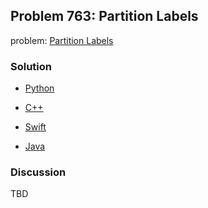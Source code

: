 ## Problem 763: Partition Labels

problem: [Partition Labels](https://leetcode.com/problems/partition-labels/)

### Solution

- [Python](../python/problem763.py)

- [C++](../cpp/problem763.cpp)

- [Swift](../swift/problem763.swift)

- [Java](../java/problem763.java)

### Discussion

TBD

